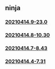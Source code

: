 ## ninja

### [20210414.9-23.0](20210414.9-23.0/index.md)
### [20210414.8-10.30](20210414.8-10.30/index.md)
### [20210414.7-8.43](20210414.7-8.43/index.md)
### [20210414.4-7.31](20210414.4-7.31/index.md)


